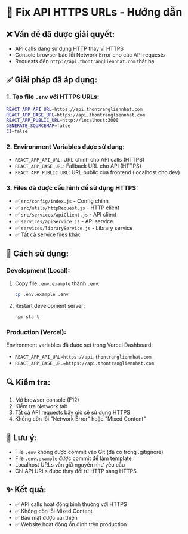 # 🔧 Fix API HTTPS URLs - Hướng dẫn

## ❌ **Vấn đề đã được giải quyết:**
- API calls đang sử dụng HTTP thay vì HTTPS
- Console browser báo lỗi Network Error cho các API requests
- Requests đến `http://api.thontrangliennhat.com` thất bại

## ✅ **Giải pháp đã áp dụng:**

### 1. **Tạo file `.env` với HTTPS URLs:**
```bash
REACT_APP_API_URL=https://api.thontrangliennhat.com
REACT_APP_BASE_URL=https://api.thontrangliennhat.com
REACT_APP_PUBLIC_URL=http://localhost:3000
GENERATE_SOURCEMAP=false
CI=false
```

### 2. **Environment Variables được sử dụng:**
- `REACT_APP_API_URL`: URL chính cho API calls (HTTPS)
- `REACT_APP_BASE_URL`: Fallback URL cho API (HTTPS)
- `REACT_APP_PUBLIC_URL`: URL public của frontend (localhost cho dev)

### 3. **Files đã được cấu hình để sử dụng HTTPS:**
- ✅ `src/config/index.js` - Config chính
- ✅ `src/utils/httpRequest.js` - HTTP client
- ✅ `src/services/apiClient.js` - API client
- ✅ `services/apiService.js` - API service
- ✅ `services/libraryService.js` - Library service
- ✅ Tất cả service files khác

## 🚀 **Cách sử dụng:**

### **Development (Local):**
1. Copy file `.env.example` thành `.env`:
   ```bash
   cp .env.example .env
   ```

2. Restart development server:
   ```bash
   npm start
   ```

### **Production (Vercel):**
Environment variables đã được set trong Vercel Dashboard:
- `REACT_APP_API_URL=https://api.thontrangliennhat.com`
- `REACT_APP_BASE_URL=https://api.thontrangliennhat.com`

## 🔍 **Kiểm tra:**
1. Mở browser console (F12)
2. Kiểm tra Network tab
3. Tất cả API requests bây giờ sẽ sử dụng HTTPS
4. Không còn lỗi "Network Error" hoặc "Mixed Content"

## 📝 **Lưu ý:**
- File `.env` không được commit vào Git (đã có trong .gitignore)
- File `.env.example` được commit để làm template
- Localhost URLs vẫn giữ nguyên như yêu cầu
- Chỉ API URLs được thay đổi từ HTTP sang HTTPS

## ✨ **Kết quả:**
- ✅ API calls hoạt động bình thường với HTTPS
- ✅ Không còn lỗi Mixed Content
- ✅ Bảo mật được cải thiện
- ✅ Website hoạt động ổn định trên production 